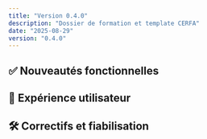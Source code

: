 ```yaml
---
title: "Version 0.4.0"
description: "Dossier de formation et template CERFA"
date: "2025-08-29"
version: "0.4.0"
---
```


## ✅ Nouveautés fonctionnelles


## 🌟 Expérience utilisateur


## 🛠️ Correctifs et fiabilisation

